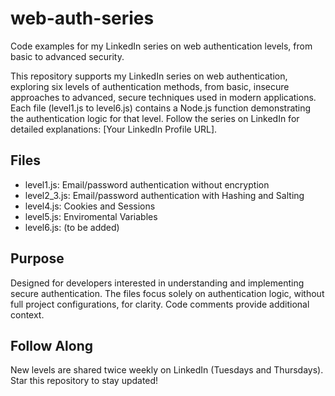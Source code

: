 # web-auth-series
Code examples for my LinkedIn series on web authentication levels, from basic to advanced security.

This repository supports my LinkedIn series on web authentication, exploring six levels of authentication methods, from basic, insecure approaches to advanced, secure techniques used in modern applications. Each file (level1.js to level6.js) contains a Node.js function demonstrating the authentication logic for that level. Follow the series on LinkedIn for detailed explanations: [Your LinkedIn Profile URL].

## Files
- level1.js: Email/password authentication without encryption
- level2_3.js: Email/password authentication with Hashing and Salting
- level4.js: Cookies and Sessions
- level5.js: Enviromental Variables
- level6.js: (to be added)

## Purpose
Designed for developers interested in understanding and implementing secure authentication. The files focus solely on authentication logic, without full project configurations, for clarity. Code comments provide additional context.

## Follow Along
New levels are shared twice weekly on LinkedIn (Tuesdays and Thursdays). Star this repository to stay updated!
